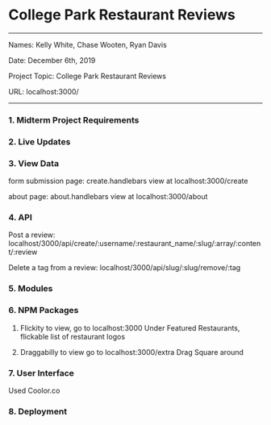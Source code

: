 

# College Park Restaurant Reviews

---

Names: Kelly White, Chase Wooten, Ryan Davis

Date: December 6th, 2019

Project Topic: College Park Restaurant Reviews 

URL: localhost:3000/

---

### 1. Midterm Project Requirements

### 2. Live Updates

### 3. View Data
form submission page: create.handlebars
view at localhost:3000/create

about page: about.handlebars
view at localhost:3000/about

### 4. API
Post a review:
localhost/3000/api/create/:username/:restaurant_name/:slug/:array/:content/:review

Delete a tag from a review:
localhost/3000/api/slug/:slug/remove/:tag

### 5. Modules

### 6. NPM Packages
1. Flickity
to view, go to localhost:3000
Under Featured Restaurants, flickable list of restaurant logos

2. Draggabilly
to view go to localhost:3000/extra
Drag Square around

### 7. User Interface
Used Coolor.co

### 8. Deployment